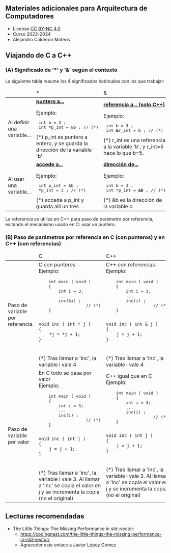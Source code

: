 ## Materiales adicionales para Arquitectura de Computadores

<html>
<ul>
<li> License <a href="http:/creativecommons.org/licenses/by-nc/4.0/">CC BY-NC 4.0</a> </li>
<li> Curso 2023-2024</li>
<li> Alejandro Calderón Mateos </li>
</ul>
</html>


## Viajando de C a C++

### (A) Significado de '\*' y '&' según el contexto

La siguiente tabla resume los 4 significados habituales con los que trabajar:
<html>
<div class="table-responsive">
<table class="table table-bordered table-hover">
	<thead>
	<tr>
		<td class="col-auto">
                &nbsp;
		</td>
		<td class="col-auto">
                *
		</td>
		<td class="col-auto">
                &
		</td>
	</tr>
	</thead>
	<tbody>
	<tr>
		<td>
                Al definir una variable...
		</td>
		<td>
                <u><b>puntero a...</b></u><p></p>
		Ejemplo:<br>
<pre>
 int b = 3 ;
 int <b>*</b>p_int = &b ; // (*)
</pre>
(*) p_int es puntero a entero, y se guarda la dirección de la variable 'b'
		</td>
		<td>
                <u><b>referencia a... (solo C++)</b></u><p></p>
		Ejemplo:<br>
<pre>
 int b = 3 ;
 int <b>&</b>r_int = b ; // (*)
</pre>
(*) r_int es una referencia a la variable 'b', y r_int=5 hace lo que b=5.
		</td>
	</tr>
	<tr>
		<td>
                Al usar una variable...
		</td>
		<td>
                <u><b>accede a...</b></u><p></p>
		Ejemplo:<br>
<pre>
 int p_int = &b ;
 <b>*</b>p_int = 3 ; // (*)
</pre>
(*) accede a p_int y guarda allí un tres
		</td>
		<td>
                <u><b>dirección de...</b></u><p></p>
		Ejemplo:<br>
<pre>
 int b = 3 ;
 int *p_int = <b>&b</b> ; // (*)
</pre>
(*) &b es la dirección de la variable b
		</td>
	</tr>
	</tbody>
</table>
</div>
</html>

La referencia se utiliza en C++ para paso de parámetro por referencia, evitando el mecanismo usado en C: usar un puntero.


### (B) Paso de parámetros por referencia en C (con punteros) y en C++ (con referencias)

<html>
<div class="table-responsive">
<table class="table table-bordered table-hover">
	<thead>
	<tr>
		<td class="col-auto">
&nbsp;
		</td>
		<td class="col-auto">
C 
		</td>
		<td class="col-auto">
C++
		</td>
	</tr>
	</thead>
	<tbody>
	<tr>
		<td class="col-auto">
Paso de variable por referencia.
		</td>
		<td>
C con punteros<br>
Ejemplo:<p></p>
<pre>
    int main ( void )
    {
        int i = 3;
        ...
        inc(&i) ;
                   // (*)
    }

    void inc ( int * j )
    {
        *j = *j + 1;
    }
</pre>
(*) Tras llamar a 'inc', la variable i vale 4
		</td>
		<td>
C++ con referencias<br>
Ejemplo:<p></p>
<pre>
    int main ( void )
    {
        int i = 3;
        ...
        inc(i) ;
                   // (*)
    }

    void inc ( int & j )
    {
        j = j + 1;
    }
</pre>
(*) Tras llamar a 'inc', la variable i vale 4
		</td>
	</tr>
	<tr>
		<td class="col-auto">
Paso de variable por valor
		</td>
		<td>
En C todo se pasa por valor<br>
Ejemplo:<p></p>
<pre>
    int main ( void )
    {
        int i = 3;
        ...
        inc(i) ;
                   // (*)
    }

    void inc ( int j )
    {
        j = j + 1;
    }
</pre>
(*) Tras llamar a 'inc', la variable i vale 3.
    Al llamar a 'inc' se copia el valor en j y se incrementa la copia (no el original)
		</td>
		<td>
C++ igual que en C<br>
Ejemplo:<p></p>
<pre>
    int main ( void )
    {
        int i = 3;
        ...
        inc(i) ;
                   // (*)
    }

    void inc ( int j )
    {
        j = j + 1;
    }
</pre>
(*) Tras llamar a 'inc', la variable i vale 3.
    Al llamar a 'inc' se copia el valor en j y se incrementa la copia (no el original)
		</td>
	</tr>
   </tbody>
</table>
</div>
</html>


## Lecturas recomendadas

 * The Little Things: The Missing Performance in std::vector:
   * https://codingnest.com/the-little-things-the-missing-performance-in-std-vector/
   * Agraceder este enlace a Javier López Gómez


